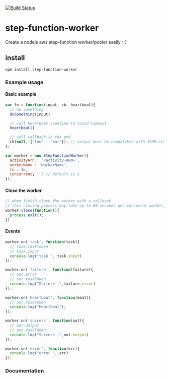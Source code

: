 [![Build Status](https://travis-ci.org/piercus/step-function-worker.svg?branch=master)](https://travis-ci.org/piercus/step-function-worker)
# step-function-worker
Create a nodejs aws step-function worker/pooler easily :-)

## install

```
npm install step-function-worker
```

### Example usage

#### Basic example

```javascript
var fn = function(input, cb, heartbeat){
  // do something
  doSomething(input)

  // call heartbeat sometime to avoid timeout
  heartbeat()

  // call callback in the end
  cb(null, {"foo" : "bar"}); // output must be compatible with JSON.stringify
};

var worker = new StepFunctionWorker({
  activityArn : '<activity-ARN>',
  workerName : 'workerName',
  fn : fn,
  concurrency : 2 // default is 1
});
```

#### Close the worker

```javascript
// when finish close the worker with a callback
// this closing process may take up to 60 seconds per concurent worker, to close all connections smoothly without loosing any task
worker.close(function(){
  process.exit();
})
```

#### Events


```javascript
worker.on('task', function(task){
  // task.taskToken
  // task.input
  console.log("task ", task.input)
});

worker.on('failure', function(failure){
  // out.error
  // out.taskToken
  console.log("Failure :",failure.error)
});

worker.on('heartbeat', function(beat){
  // out.taskToken
  console.log("Heartbeat");
});

worker.on('success', function(out){
  // out.output
  // out.taskToken
  console.log("Success :",out.output)
});

worker.on('error', function(err){
  console.log("error ", err)
});
```

### Documentation

